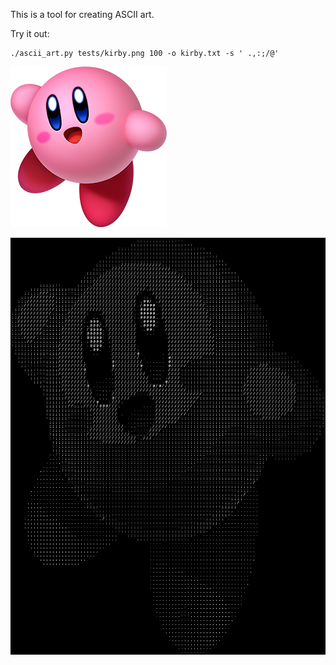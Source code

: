 This is a tool for creating ASCII art.

Try it out:

```
./ascii_art.py tests/kirby.png 100 -o kirby.txt -s ' .,:;/@'
```

![Kirby source image](tests/kirby.png)

![Kirby ASCII art](kirby-ascii.png)
